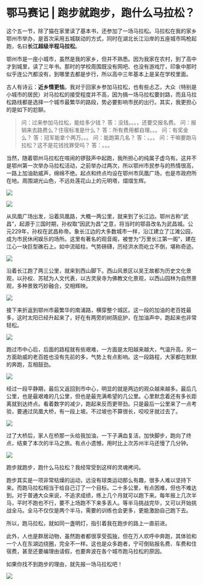 # 鄂马赛记 | 跑步就跑步，跑什么马拉松？

这个五一节，除了猫在家里读了基本书，还参加了一场马拉松。马拉松在我的家乡鄂州市举办，是首次采用五城联动的方式，同时在湖北长江沿岸的五座城市鸣枪起跑，名曰**长江超级半程马拉松**。

鄂州市是一座小城市，虽然是我的家乡，但并不熟悉。因为我家在农村，到了高中才到城里，读了三年书。那时的学校周围既没有网吧、也没有游戏厅，印象中那时似乎连公汽都没有，到哪里去都是步行，所以高中三年基本上是呆在学校里面。

古人有诗云：**近乡情更怯**。我对于回家乡参加马拉松，也有些忐忑，大众（特别是小城市的居民）对马拉松的接受程度并不高，因为搞一场马拉松要封路，而且马拉松路线都是选择一个城市最繁华的路段，势必要影响市民的出行。其实，我更担心的是如下的尬聊。

> 问：过来参加马拉松，能给多少钱？
> 答：没钱。。。，还要交报名费。
> 问：报销来去路费么？住宿标准是什么？
> 答：所有费用都自理。。。
> 问：有奖金么？
> 答：冠军能拿个两万。。。
> 问：能跑第几名？
> 答：。。。
> 问：干嘛要跑马拉松？这不是花钱找罪受吗？
> 答：。。。

当然，随着鄂州马拉松在喧闹的锣鼓声中起跑，我所担心的纯属子虚乌有。这并不是鄂州第一次举办马拉松活动，之前举办过两次，所以鄂州市民参与的热情很高，一路上加油助威声，绵绵不绝。起点和终点均设在鄂州市凤凰广场，也是市政府所在地。周围湖光山色，不远处莲花山上的元明塔，熠熠生辉。

![](https://raw.githubusercontent.com/mogoweb/mywritings/master/book_wechat/202105/images/changjiang_marathon_01.jpg)

![](https://raw.githubusercontent.com/mogoweb/mywritings/master/book_wechat/202105/images/changjiang_marathon_02.jpg)

从凤凰广场出发，沿着凤凰路，大概一两公里，就来到了长江边。鄂州古称“武昌”，起源于三国时期，孙权取“因武为昌”之意，将当时的鄂县改名为武昌城。公元229年，孙权在武昌称帝。象长江边的大多数城市一样，沿江建立了江滩公园，成为市民休闲娱乐的场所。这里有著名的观音阁，被誉为“万里长江第一阁”，建在江心一块巨型礁石上。如中流砥柱，气势磅礴，历经洪水而屹立不倒，堪称奇迹。

![](https://raw.githubusercontent.com/mogoweb/mywritings/master/book_wechat/202105/images/changjiang_marathon_03.jpg)

沿着长江跑了两三公里，就来到西山脚下。西山风景区以吴王故都为历史文化景观，以孙权、苏轼为人文代表，以古灵泉寺为佛教文化景观，以西山园林为自然景观，多种景致巧妙融合，交相辉映。

![](https://raw.githubusercontent.com/mogoweb/mywritings/master/book_wechat/202105/images/changjiang_marathon_04.jpg)

接下来折返到鄂州市最繁华的南浦路，横穿整个城区。这一段的加油的老百姓最多，这时太阳已经升起来了，好在有两旁的树荫庇护，在加油声中，跑起来也非常轻松。

![](https://raw.githubusercontent.com/mogoweb/mywritings/master/book_wechat/202105/images/changjiang_marathon_05.jpg)

跑过市中心后，后面的路程就有些艰难，一方面是太阳越来越大，气温升高，另一方面助威的老百姓也没有先前的多，气势上有点影响。这一段路程，大家都在默默的奔跑，互相鼓劲。

![](https://raw.githubusercontent.com/mogoweb/mywritings/master/book_wechat/202105/images/changjiang_marathon_06.jpg)

经过一段平静期，最后又返回到市中心，明显的就是两边的观众越来越多。最后几公里，也是最艰难的几公里，但也是最充满希望的几公里。心里默念着还有多长距离就到达终点。看着数字的减少，跑起来反而更带劲。只是最后一公里来了一点考验，要通过凤凰大桥，有一段上坡。不过坡也不算很长，咬咬牙就过去了。

![](https://raw.githubusercontent.com/mogoweb/mywritings/master/book_wechat/202105/images/changjiang_marathon_07.jpg)

过了大桥后，家人在桥那一头给我加油，一下子满血复活，加快脚步，跑向了终点，结束了本次的半马之旅。有点小遗憾，用时比上次苏州半马还慢了几分钟。

![](https://raw.githubusercontent.com/mogoweb/mywritings/master/book_wechat/202105/images/changjiang_marathon_08.jpg)

跑步就跑步，跑什么马拉松？我经常受到这样的灵魂拷问。

跑步其实是一项非常枯燥的运动，远没有球类运动那么有趣，很多人难以坚持下来。而跑马拉松相当于给自己订了一个目标。二十多公里，有点困难，但也不难达到。对于普通大众来说，不追求成绩，练上几个月就可以跑下来。每年报上几次半马，平时不跑也不行，要不上场跑不下来多丢人。等半马挑战完毕，又可以开始挑战全马。全马不仅仅是两个半马，需要的训练也会更多，更能激励自己跑下去。

所以，跑马拉松，就如同一盏明灯，指引着我在跑步的路上一直前进。

此外，人也是群居动物，虽然跑者都很享受孤独，但在万人欢呼中奔跑，其体验和一个人在东湖边绕圈，完全不一样。这也是众多跑者，宁可倒贴报名费、车费和住宿费，甚至还要编理由请假，也要奔波在各个城市跑马拉松的原因。

如果你找不到跑步的理由，就先报一场马拉松吧！

![](https://raw.githubusercontent.com/mogoweb/mywritings/master/book_wechat/common_images/%E5%BE%AE%E4%BF%A1%E5%85%AC%E4%BC%97%E5%8F%B7_%E5%85%B3%E6%B3%A8%E4%BA%8C%E7%BB%B4%E7%A0%81.png)